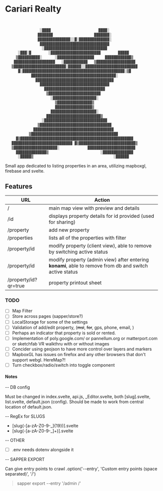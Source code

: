 # Cariari Realty

```txt


                ░▓▓▓▓                      ▓▓▓▓░
               ▓▓▓▓▓▓▓                   ▓▓▓▓▓▓▓░
               ▓▓▓▓▓▓▓▓▓▓▓▓▓▓▓░░▓░▓▓▓▓▓▓▓▓▓▓▓▓▓▓░
                ▓▓▓▓▓▓▓▓▓▓▓▓▓▓▓▓▓▓▓▓▓▓▓▓▓▓▓▓▓▓▓▓
                 ░▓▓▓▓▓▓▓▓▓▓▓▓▓▓▓▓▓▓▓▓▓▓▓▓▓▓▓▓▓
      ░▓▓▓░▓        ░▓▓▓▓▓▓▓▓▓▓▓▓▓▓▓▓▓▓▓▓▓▓▓        ▓▓▓▓▓
     ▒▓▓▓▓▓▓▓▓▓▓░      ░▓▓▓▓▓▓▓▓▓▓▓▓▓▓▓▓▓     ▓▓▓▓▓▓▓▓▓▓▓▓▒
    ▓▓▓▓▓▓▓▓▓▓▓▓▓▓▓▓▓▓▓   ░▓▓▓▓▓▓▓▓▓▓▓   ▒▓▓▓▓▓▓▓▓▓▓▓▓▓▓▓▓▓▓
   ▒▓▓▓▓▓▓▓▓▓▓▓▓▓▓▓▓▓▓▓▓▓▓▓▓░▓▓▓▓▓▓░░▓▓▓▓▓▓▓▓▓▓▓▓▓▓▓▓▓▓▓▓▓▓▓▓
      ▓░▓▓▓▓▓▓▓▓▓▓▓▓▓▓▓▓▓▓▓▓▓▓▓▓▓▓▓▓▓▓▓▓▓▓▓▓▓▓▓▓▓▓▓▓▓▓▓░▒▓
            ▓▓▓▓▓▓▓▓▓▓▓▓▓▓▓▓▓▓▓▓▓▓▓▓▓▓▓▓▓▓▓▓▓▓▓▓▓▓▓░
              ▓▓▓▓▓▓▓▓▓▓▓▓▓▓▓▓▓▓▓▓▓▓▓▓▓▓▓▓▓▓▓▓▓▓▓▓
                ▓▓▓▓▓▓▓▓▓▓▓▓▓▓▓▓▓▓▓▓▓▓▓▓▓▓▓▓▓▓▓▓
                  ▓▓▓▓▓▓▓▓▓▓▓▓▓▓▓▓▓▓▓▓▓▓▓▓▓▓▓▓
                   ▒▓▓▓▓▓▓▓▓▓▓▓▓▓▓▓▓▓▓▓▓▓▓▓▓
                     ░▓▓▓▓▓▓▓▓▓▓▓▓▓▓▓▓▓▓▓▓░
                       ▒▓▓▓▓▓▓▓▓▓▓▓▓▓▓▓▓▒
                       ▓▓▓▓▓▓▓▓▓▓▓▓▓▓▓▓▓▒
                     ▓▓▓▓▓▓▓▓▓▓▓▓▓▓▓▓▓▓▓▓▓░
                   ▓▓▓▓▓▓▓▓▓▓▓▓▓▓▓▓▓▓▓▓▓▓▓▓▓▒
                 ░▓▓▓▓▓▓▓▓▓▓▓▓▓▓▓▓▓▓▓▓▓▓▓▓▓▓▓▓▓
               ▒▓▓▓▓▓▓▓▓▓▓▓▓▓▓▓▓▓▓▓▓▓▓▓▓▓▓▓▓▓▓▓▓▓
             ▓▓▓▓▓▓▓▓▓▓▓▓▓▓▓▓▓▓▓▓▓▓▓▓▓▓▓▓▓▓▓▓▓▓▓▓▓
           ▒▓▓▓▓▓▓▓▓▓▓▓▓▓▓▓▓▓▓▓▓▓▓▓▓▓▓▓▓▓▓▓▓▓▓▓▓▓▓▓▓
     ▓▒▓▓▓▓▓▓▓▓▓▓▓▓▓▓▓▓▓▓▓▓▓▓▓▓▓▓▓▓▓▓▓▓▓▓▓▓▓▓▓▓▓▓▓▓▓▓▓▓▓▓▓▓
   ▓▓▓▓▓▓▓▓▓▓▓▓▓▓▓▓▓▓▓▓▓▓▓▓▓▓▓▓ ▓▒▓▓▓▓▓▓▓▓▓▓▓▓▓▓▓▓▓▓▓▓▓▓▓▓▓▓▒
   ▒▓▓▓▓▓▓▓▓▓▓▓▓▓▓▓▓▓▓▓▓░             ▓▓▓▓▓▓▓▓▓▓▓▓▓▓▓▓▓▓▓▓▓▓
     ▓▓▓▓▓▓▓▓▓▓▓▓▓▓▒                        ░▓▓▓▓▓▓▓▓▓▓▓▓▓▓
      ░▓▓▓▓▓▒                                     ░▓▓▓▓▓▓

```

Small app dedicated to listing properties in an area, utilizing mapboxgl, firebase and svelte.

## Features

| URL | Action |
| ------ | ------ |
| / | main map view with preview and details |
| /id | displays property details for id provided (used for sharing) |
| /property | add new property |
| /properties | lists all of the properties with filter |
| /property/id | modify property (client view), able to remove by switching active status |
| /property/id | modify property (admin view) after entering **konami**, able to remove from db and switch active status |
| /property/id?qr=true | property printout sheet |

### TODO

- [ ] Map Filter
- [ ] Store across pages (sapper/store?)
- [ ] LocalStorage for some of the settings
- [ ] Validation of add/edit property, (~~msl~~, ~~for~~, gps, phone, email, )
- [ ] Perhaps an indicator that property is sold or rented.
- [ ] Implementation of poly.google.com/ or pannellum.org or matterport.com or sketchfab VR walkthru with or without images
- [ ] Concider using geojson to have more control over layers and markers
- [ ] MapboxGL has issues on firefox and any other browsers that don't support webgl. HereMap?!
- [ ] Turn checkbox/radio/switch into toggle component

#### Notes

-- DB config

Must be changed in index.svelte, api.js, _Editor.svelte, both [slug].svelte, list.svelte, default.json (config). Should be made to work from central location of default.json.

-- RegEx for SLUGS

- [slug(-[a-zA-Z0-9-_]{19})].svelte
- [slug(-[a-zA-Z0-9-_]+)].svelte

-- OTHER

- [ ] .env needs dotenv alongside it

-- SAPPER EXPORT

Can give entry points to crawl
.option('--entry', 'Custom entry points (space separated)', '/')

> sapper export --entry '/admin /'
